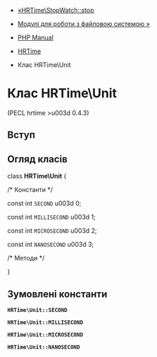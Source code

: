 - [«HRTime\StopWatch::stop](hrtime-stopwatch.stop.md)
- [Модулі для роботи з файловою системою »](refs.fileprocess.file.md)

- [PHP Manual](index.md)
- [HRTime](book.hrtime.md)
- Клас HRTime\Unit

# Клас HRTime\Unit

(PECL hrtime \>u003d 0.4.3)

## Вступ

## Огляд класів

class **HRTime\Unit** {

/\* Константи \*/

const int `SECOND` u003d 0;

const int `MILLISECOND` u003d 1;

const int `MICROSECOND` u003d 2;

const int `NANOSECOND` u003d 3;

/\* Методи \*/

}

## Зумовлені константи

**`HRTime\Unit::SECOND`**

**`HRTime\Unit::MILLISECOND`**

**`HRTime\Unit::MICROSECOND`**

**`HRTime\Unit::NANOSECOND`**
